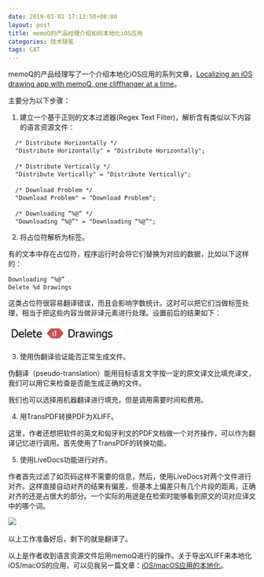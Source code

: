 ```yaml
---
date: 2019-03-01 17:13:50+08:00
layout: post
title: memoQ的产品经理介绍如何本地化iOS应用
categories: 技术随笔
tags: CAT
---
```



memoQ的产品经理写了一个介绍本地化iOS应用的系列文章，[Localizing an iOS drawing app with memoQ, one cliffhanger at a time](https://jealousmarkup.xyz/texts/ios-localization-with-memoq/)。

主要分为以下步骤：

1. 建立一个基于正则的文本过滤器(Regex Text Filter)，解析含有类似以下内容的语言资源文件：

```
  /* Distribute Horizontally */
  "Distribute Horizontally" = "Distribute Horizontally";

  /* Distribute Vertically */
  "Distribute Vertically" = "Distribute Vertically";

  /* Download Problem */
  "Download Problem" = "Download Problem";

  /* Downloading “%@” */
  "Downloading “%@”" = "Downloading “%@”";
```

2. 将占位符解析为标签。

有的文本中存在占位符，程序运行时会将它们替换为对应的数据，比如以下这样的：

```
Downloading “%@”
Delete %d Drawings
```

这类占位符很容易翻译错误，而且会影响字数统计。这时可以把它们当做标签处理，相当于把这些内容当做非译元素进行处理。设置前后的结果如下：

![](/album/CAT/memoq-tag.png)

3. 使用伪翻译验证能否正常生成文件。

伪翻译（pseudo-translation）能用目标语言文字按一定的原文译文比填充译文，我们可以用它来检查是否能生成正确的文件。

我们也可以选择用机器翻译进行填充，但是调用需要时间和费用。

4. 用TransPDF转换PDF为XLIFF。

这里，作者还想把软件的英文和匈牙利文的PDF文档做一个对齐操作，可以作为翻译记忆进行调用。首先使用了TransPDF的转换功能。

5. 使用LiveDocs功能进行对齐。

作者首先过滤了如页码这样不需要的信息，然后，使用LiveDocs对两个文件进行对齐。这样直接自动对齐的结果有偏差，但基本上偏差只有几个片段的距离，正确对齐的还是占很大的部分。一个实际的用途是在检索时能够看到原文的词对应译文中的哪个词。

![](https://jealousmarkup.xyz/files/memoq/translating-concordance.png)

以上工作准备好后，剩下的就是翻译了。

以上是作者收到语言资源文件后用memoQ进行的操作。关于导出XLIFF来本地化iOS/macOS的应用，可以见我另一篇文章：[iOS/macOS应用的本地化](https://blog.xulihang.me/localize-ios-mac-apps/)。

